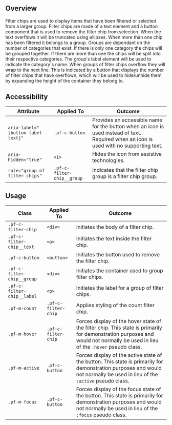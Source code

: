 ## Overview

Filter chips are used to display items that have been filtered or selected from a larger group. Filter chips are made of a text element and a button component that is used to remove the filter chip from selection. When the text overflows it will be truncated using ellipses. When more than one chip has been filtered it belongs to a group. Groups are dependant on the number of categories that exist. If there is only one category the chips will be grouped together. If there are more than one the chips will be split into their respective categories. The group's label element will be used to indicate the category's name. When groups of filter chips overflow they will wrap to the next line. This is indicated by a button that displays the number of filter chips that have overflown, which will be used to hide/unhide them by expanding the height of the container they belong to.

## Accessibility

| Attribute | Applied To | Outcome |
| -- | -- | -- |
| `aria-label="[button label text]"` | `.pf-c-button` |  Provides an accessible name for the button when an icon is used instead of text. Required when an icon is used with no supporting text. |
| `aria-hidden="true"` | `<i>` |  Hides the icon from assistive technologies. |
| `role="group of filter chips"` | `.pf-c-filter-chip__group` | Indicates that the filter chip group is a filter chip group. |

## Usage

| Class | Applied To | Outcome |
| -- | -- | -- |
| `.pf-c-filter-chip` | `<div>` | Initiates the body of a filter chip. |
| `.pf-c-filter-chip__text` | `<p>` | Initiates the text inside the filter chip. |
| `.pf-c-button` | `<button>` | Initiates the button used to remove the filter chip. |
| `.pf-c-filter-chip__group` | `<div>` | Initiates the container used to group filter chips. |
| `.pf-c-filter-chip__label` | `<p>` | Initiates the label for a group of filter chips. |
| `.pf-m-count` | `.pf-c-filter-chip` | Applies styling of the count filter chip. |
| `.pf-m-hover` | `.pf-c-filter-chip` | Forces display of the hover state of the filter chip. This state is primarily for demonstration purposes and would not normally be used in lieu of the `:hover` pseudo class. |
| `.pf-m-active` | `.pf-c-button` | Forces display of the active state of the button. This state is primarily for demonstration purposes and would not normally be used in lieu of the `:active` pseudo class. |
| `.pf-m-focus` | `.pf-c-button` | Forces display of the focus state of the button. This state is primarily for demonstration purposes and would not normally be used in lieu of the `:focus` pseudo class. |